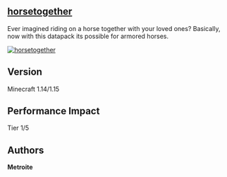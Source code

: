 ## [horsetogether](https://download.metroite.de/#/home?url=https://github.com/Metroite/datapacks/tree/1.14/horsetogether&rootDirectory=false)

Ever imagined riding on a horse together with your loved ones? Basically, now with this datapack its possible for armored horses.

<a href="https://download.metroite.de/#/home?url=https://github.com/Metroite/datapacks/tree/1.14/horsetogether&rootDirectory=false" rel="Me and the boys on Old Town Road">![horsetogether](horsetogether.png?raw=true "Me and the boys on Old Town Road")</a>

## Version

Minecraft 1.14/1.15

## Performance Impact

Tier 1/5

## Authors

**Metroite**
